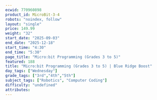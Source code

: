 ```yaml
---
ecwid: 770960898
product_id: MicroBit-3-4
robots: "noindex, follow"
layout: "single"
price: 149.99
weight: "32"
start_date: "2025-09-03"
end_date: "2025-12-18"
start_time: "4:30"
end_time: "5:30"
page_title: "Micro:bit Programming (Grades 3 to 5)"
featured: 188
title: "Micro:bit Programming (Grades 3 to 5) | Blue Ridge Boost"
day_tags: ["Wednesday"]
grade_tags: ["3rd","4th","5th"]
subject_tags: ["Robotics", "Computer Coding"]
difficulty: "undefined"
attributes:
---
```

